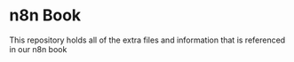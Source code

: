 # n8n Book
This repository holds all of the extra files and information that is referenced in our n8n book
